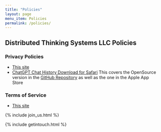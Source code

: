 ```yaml
---
title: "Policies"
layout: page
menu_item: Policies
permalink: /policies/
---
```


## Distributed Thinking Systems LLC Policies

### Privacy Policies
- [This site](/policies/General_Privacy/)
- [ChatGPT Chat History Download for Safari](/policies/Privacy_ChatGPT_Chat_History_Download_for_Safari/)
    This covers the OpenSource version in the [GitHub Repository](https://github.com/unixwzrd/chatgpt-chatlog-export) as well as the one in the Apple App Store


### Terms of Service
- [This site](/policies/General_ToS/)


{% include join_us.html %}

{% include getintouch.html %}
